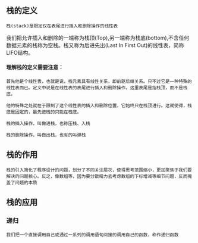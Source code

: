 ## 栈的定义
```
栈(stack)是限定仅在表尾进行插入和删除操作的线性表
```

我们把允许插入和删除的一端称为栈顶(Top),另一端称为栈底(bottom),不含任何数据元素的栈称为空栈。栈又称为后进先出(Last In First Out)的线性表，简称LIFO结构。

#### 理解栈的定义需要注意：
```
首先他是个线性表，也就是说，栈元素具有线性关系，即前驱后继关系。只不过它是一种特殊的线性表而已。定义中说是在线性表的表尾进行插入和删除操作，这里表尾是指栈顶，而不是栈底。

他的特殊之处就在于限制了这个线性表的插入和删除位置，它始终只在栈顶进行。这就使得，栈底是固定的，最先进栈的只能在栈底。

栈的插入操作，叫做进栈，也称压栈、入栈

栈的删除操作，叫做出栈，也有的叫弹栈
```

## 栈的作用
```asciidoc
栈的引入简化了程序设计的问题，划分了不同关注层次，使得思考范围缩小，更加聚焦于我们要解决的问题核心。反之，像数组等，因为要分散精力去考虑数组的下标增减等细节问题，反而掩盖了问题的本质       
```


## 栈的应用
### 递归
```asciidoc
我们把一个直接调用自己或通过一系列的调用语句间接的调用自己的函数，称作递归函数
```